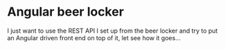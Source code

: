 # Angular beer locker
I just want to use the REST API I set up from the beer locker and try to put an Angular driven front end on top of it, let see how it goes...
